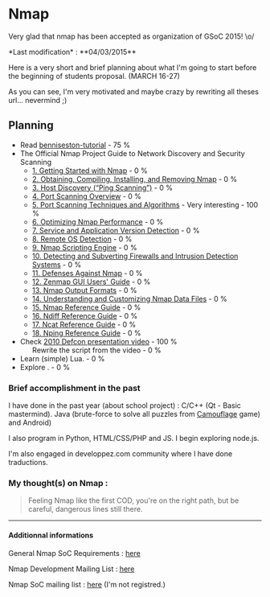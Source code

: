 <h1>Nmap</h1>
<p>Very glad that nmap has been accepted as organization of GSoC 2015! \o/ </p> 
*Last modification* : **04/03/2015**

<p>Here is a very short and brief planning about what I'm going to start before the beginning of students proposal. (MARCH 16-27)</p>
<p>As you can see, I'm very motivated and maybe crazy by rewriting all theses url... nevermind ;)</p>

<h2>Planning</h2>
<ul>
  <li>Read <a href="http://nmap.org/bennieston-tutorial/">benniseston-tutorial</a> - 75 %</li>
  <li>The Official Nmap Project Guide to Network Discovery and Security Scanning
    <ul>
      <li><a href="http://nmap.org/book/intro.html">1. Getting Started with Nmap</a> - 0 %</li>
      <li><a href="http://nmap.org/book/install.html">2. Obtaining, Compiling, Installing, and Removing Nmap</a> - 0 %</li>
      <li><a href="http://nmap.org/book/host-discovery.html">3. Host Discovery (“Ping Scanning”)</a> - 0 %</li>
      <li><a href="http://nmap.org/book/host-discovery.html">4. Port Scanning Overview</a> - 0 %</li>
      <li><a href="http://nmap.org/book/scan-methods.html">5. Port Scanning Techniques and Algorithms</a> - Very interesting - 100 %</li>
      <li><a href="http://nmap.org/book/performance.html">6. Optimizing Nmap Performance</a> - 0 %</li>
      <li><a href="http://nmap.org/book/vscan.html">7. Service and Application Version Detection</a> - 0 %</li>
      <li><a href="http://nmap.org/book/osdetect.html">8. Remote OS Detection</a> - 0 %</li>
      <li><a href="http://nmap.org/book/nse.html">9. Nmap Scripting Engine</a> - 0 %</li>
      <li><a href="http://nmap.org/book/firewalls.html">10. Detecting and Subverting Firewalls and Intrusion Detection Systems</a> - 0 %</li>
      <li><a href="http://nmap.org/book/defenses.html">11. Defenses Against Nmap</a> - 0 %</li>
      <li><a href="http://nmap.org/book/zenmap.html">12. Zenmap GUI Users' Guide</a> - 0 %</li>
      <li><a href="http://nmap.org/book/output.html">13. Nmap Output Formats</a> - 0 %</li>
      <li><a href="http://nmap.org/book/data-files.html">14. Understanding and Customizing Nmap Data Files</a> - 0 %</li>
      <li><a href="http://nmap.org/book/man.html">15. Nmap Reference Guide</a> - 0 %</li>
      <li><a href="http://nmap.org/book/ndiff-man.html">16. Ndiff Reference Guide</a> - 0 %</li>
      <li><a href="http://nmap.org/book/ncat-man.html">17. Ncat Reference Guide</a> - 0 %</li>
      <li><a href="http://nmap.org/book/nping-man.html">18. Nping Reference Guide</a> - 0 %</li>
    </ul>
  </li>
  <li>Check <a href="http://nmap.org/presentations/BHDC10/">2010 Defcon presentation video</a> - 100 %
    <ul>Rewrite the script from the video - 0 %</ul>
  </li>
  <li>Learn (simple) Lua. - 0 %</li>
  <li>Explore . - 0 %</li>
</ul>

<h3>Brief accomplishment in the past</h3>
<p>I have done in the past year (about school project) : C/C++ (Qt - Basic mastermind). Java (brute-force to solve all puzzles from <a href="https://github.com/s0h3ck/Camouflage">Camouflage</a> game) and Android)</p>
 <p>I also program in Python, HTML/CSS/PHP and JS. I begin exploring node.js.</p>
 <p>I'm also engaged in developpez.com community where I have done traductions.</p>

<h3>My thought(s) on Nmap :</h3>
<blockquote>Feeling Nmap like the first COD, you're on the right path, but be careful, dangerous lines still there.</blockquote>

<hr>
<h4>Additionnal informations</h4>
<p>General Nmap SoC Requirements : <a href="http://nmap.org/soc/GeneralRequirements.html">here</a></p>
<p>Nmap Development Mailing List : <a href="http://seclists.org/nmap-dev/">here</a></p>
<p>Nmap SoC mailing list : <a href="https://nmap.org/mailman/listinfo/soc">here</a> (I'm not registred.)</p>
